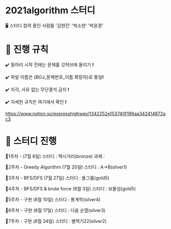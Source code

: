 # 2021algorithm 스터디 
🖥 스터디 참여 중인 사람들
'김현진'
'박소현'
'박윤경'

:pushpin: 진행 규칙
====================================
:heavy_check_mark: 동아리 시작 전에는 문제를 깃허브에 올리기 ❗️

:heavy_check_mark: 파일 이름은 {BOJ_문제번호_이름.확장자}로 통일❗️

:heavy_check_mark: 지각, 사유 없는 무단결석 금지 ❗️

:heavy_check_mark: 자세한 규칙은 여기에서 확인 ❗️

https://www.notion.so/expresshighway/1342252e153740f196aa342414872ac3


📅 스터디 진행
====================================
:small_blue_diamond:1주차 - 
(7월 6일)
스터디 : 택시거리(bronze)
과제 : 

:small_blue_diamond:2주차 - Greedy Algorithm
(7월 20일)
스터디 : A->B(silver1)

:small_blue_diamond:3주차 - BFS/DFS
(7월 27일)
스터디 : 돌그룹(gold5)

:small_blue_diamond:4주차 - BFS/DFS & brute force
(8월 3일)
스터디 : 보물섬(gold5)

:small_blue_diamond:5주차 - 구현
(8월 10일)
스터디 : 통계학(silver4)

:small_blue_diamond:6주차 - 구현
(8월 17일)
스터디 : 다음 순열(silver3)

:small_blue_diamond:7주차 - 구현
(8월 24일)
스터디 : 별찍기22(silver2)

